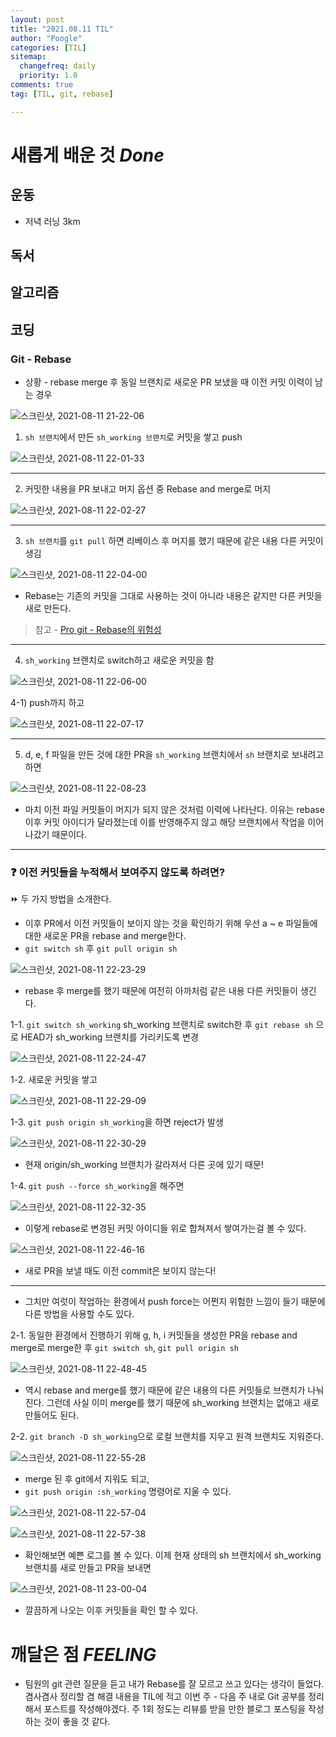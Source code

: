 ```yaml
---
layout: post
title: "2021.08.11 TIL"
author: "Poogle"
categories: [TIL]
sitemap:
  changefreq: daily
  priority: 1.0
comments: true
tag: [TIL, git, rebase]

---
```


# **새롭게 배운 것 *Done***
## **운동**
* 저녁 러닝 3km

## **독서**
## **알고리즘**
## **코딩**
### Git - Rebase
* 상황 - rebase merge 후 동일 브랜치로 새로운 PR 보냈을 때 이전 커밋 이력이 남는 경우

![스크린샷, 2021-08-11 21-22-06](https://user-images.githubusercontent.com/58318786/129027715-95a32eff-96a6-4e94-8421-27a7e349fefe.png)

1) `sh 브랜치`에서 만든 `sh_working 브랜치`로 커밋을 쌓고 push

![스크린샷, 2021-08-11 22-01-33](https://user-images.githubusercontent.com/58318786/129033250-dc2cdd72-accc-4082-b7e3-ec1da8267ffd.png)

---

2) 커밋한 내용을 PR 보내고 머지 옵션 중 Rebase and merge로 머지

![스크린샷, 2021-08-11 22-02-27](https://user-images.githubusercontent.com/58318786/129033387-d11b95a8-4ad7-4700-b2c1-250f1c5ef9c6.png)

---

3) `sh 브랜치`를 `git pull` 하면 리베이스 후 머지를 했기 때문에 같은 내용 다른 커밋이 생김

![스크린샷, 2021-08-11 22-04-00](https://user-images.githubusercontent.com/58318786/129033616-0342207b-e01a-4333-b27d-f6f9223eafd3.png)

* Rebase는 기존의 커밋을 그대로 사용하는 것이 아니라 내용은 같지만 다른 커밋을 새로 만든다. 
> 참고 - [Pro git - Rebase의 위험성](https://git-scm.com/book/ko/v2/Git-%EB%B8%8C%EB%9E%9C%EC%B9%98-Rebase-%ED%95%98%EA%B8%B0)

---

4) `sh_working` 브랜치로 switch하고 새로운 커밋을 함

![스크린샷, 2021-08-11 22-06-00](https://user-images.githubusercontent.com/58318786/129033970-1dff84ec-3d90-4d1e-8d11-998d4c0851a1.png)

4-1) push까지 하고

![스크린샷, 2021-08-11 22-07-17](https://user-images.githubusercontent.com/58318786/129034155-4b2ca006-ab9d-4523-9d70-870b0de36eae.png)

---

5) d, e, f 파일을 만든 것에 대한 PR을 `sh_working` 브랜치에서 `sh` 브랜치로 보내려고 하면

![스크린샷, 2021-08-11 22-08-23](https://user-images.githubusercontent.com/58318786/129034258-845696d5-ff23-4b8e-9190-5ce46fe6c546.png)

* 마치 이전 파일 커밋들이 머지가 되지 않은 것처럼 이력에 나타난다. 이유는 rebase 이후 커밋 아이디가 달라졌는데 이를 반영해주지 않고 해당 브랜치에서 작업을 이어나갔기 때문이다.

---

### ❓ 이전 커밋들을 누적해서 보여주지 않도록 하려면? 

⏩ 두 가지 방법을 소개한다.

* 이후 PR에서 이전 커밋들이 보이지 않는 것을 확인하기 위해 우선 a ~ e 파일들에 대한 새로운 PR을 rebase and merge한다.
* `git switch sh` 후 `git pull origin sh`

![스크린샷, 2021-08-11 22-23-29](https://user-images.githubusercontent.com/58318786/129036644-46dd4cff-4909-4280-8294-0201b74240d6.png)

* rebase 후 merge를 했기 때문에 여전히 아까처럼 같은 내용 다른 커밋들이 생긴다.

1-1. `git switch sh_working` sh_working 브랜치로 switch한 후 `git rebase sh` 으로 HEAD가 sh_working 브랜치를 가리키도록 변경

![스크린샷, 2021-08-11 22-24-47](https://user-images.githubusercontent.com/58318786/129037140-ba419a78-4582-4d70-9110-b9e85f23cc87.png)

1-2. 새로운 커밋을 쌓고

![스크린샷, 2021-08-11 22-29-09](https://user-images.githubusercontent.com/58318786/129037691-ebe0db26-2f8b-44a4-9cf1-e463bb4327c4.png)

1-3. `git push origin sh_working`을 하면 reject가 발생

![스크린샷, 2021-08-11 22-30-29](https://user-images.githubusercontent.com/58318786/129037878-2b4444fd-d311-47d1-a87c-b41038eebddd.png)

* 현재 origin/sh_working 브랜치가 갈라져서 다른 곳에 있기 때문!

1-4. `git push --force sh_working`을 해주면

![스크린샷, 2021-08-11 22-32-35](https://user-images.githubusercontent.com/58318786/129038184-9fc370e5-c0e6-4927-a697-2fe9c735aba1.png)

* 이렇게 rebase로 변경된 커밋 아이디들 위로 합쳐져서 쌓여가는걸 볼 수 있다.

![스크린샷, 2021-08-11 22-46-16](https://user-images.githubusercontent.com/58318786/129040459-e7c0c4e1-89bd-4ab7-95a7-3ac68455575a.png)

* 새로 PR을 보낼 때도 이전 commit은 보이지 않는다!

---

* 그치만 여럿이 작업하는 환경에서 push force는 어쩐지 위험한 느낌이 들기 때문에 다른 방법을 사용할 수도 있다.

2-1. 동일한 환경에서 진행하기 위해 g, h, i 커밋들을 생성한 PR을 rebase and merge로 merge한 후 `git switch sh`, `git pull origin sh`

![스크린샷, 2021-08-11 22-48-45](https://user-images.githubusercontent.com/58318786/129041505-8a3ccf08-d98a-42ca-918b-d0c4efcede94.png)

* 역시 rebase and merge를 했기 때문에 같은 내용의 다른 커밋들로 브랜치가 나눠진다. 그런데 사실 이미 merge를 했기 때문에 sh_working 브랜치는 없애고 새로 만들어도 된다.

2-2. `git branch -D sh_working`으로 로컬 브랜치를 지우고 원격 브랜치도 지워준다. 

![스크린샷, 2021-08-11 22-55-28](https://user-images.githubusercontent.com/58318786/129041924-cce46f1a-761a-413c-9372-c7ac7a6dde18.png)

* merge 된 후 git에서 지워도 되고,
* `git push origin :sh_working` 명령어로 지울 수 있다. 

![스크린샷, 2021-08-11 22-57-04](https://user-images.githubusercontent.com/58318786/129042209-1c0d377d-fc0e-4426-b712-7b94e28fcbcb.png)

![스크린샷, 2021-08-11 22-57-38](https://user-images.githubusercontent.com/58318786/129042307-ea481487-07df-499d-8f15-e11232fab79f.png)

* 확인해보면 예쁜 로그를 볼 수 있다. 이제 현재 상태의 sh 브랜치에서 sh_working 브랜치를 새로 만들고 PR을 보내면

![스크린샷, 2021-08-11 23-00-04](https://user-images.githubusercontent.com/58318786/129042725-bb61dfbf-d4f1-4074-b099-fa956a94ca2b.png)

* 깔끔하게 나오는 이후 커밋들을 확인 할 수 있다.


# **깨달은 점 *FEELING***
* 팀원의 git 관련 질문을 듣고 내가 Rebase를 잘 모르고 쓰고 있다는 생각이 들었다. 겸사겸사 정리할 겸 해결 내용을 TIL에 적고 이번 주 - 다음 주 내로 Git 공부를 정리해서 포스트를 작성해야겠다. 주 1회 정도는 리뷰를 받을 만한 블로그 포스팅을 작성하는 것이 좋을 것 같다.